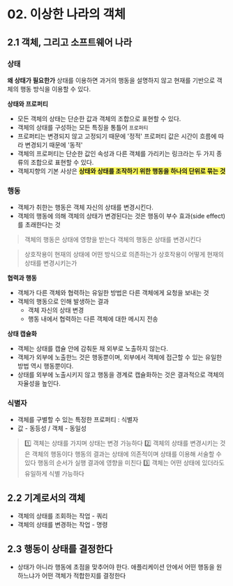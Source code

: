 # 02. 이상한 나라의 객체
## 2.1 객체, 그리고 소프트웨어 나라
### 상태
**왜 상태가 필요한가**
상태를 이용하면 과거의 행동을 설명하지 않고 현재를 기반으로 객체의 행동 방식을 이용할 수 있다.

**상태와 프로퍼티**
- 모든 객체의 상태는 단순한 값과 객체의 조합으로 표현할 수 있다.
- 객체의 상태를 구성하는 모든 특징을 통틀어 `프로퍼티`
- 프로퍼티는 변경되지 않고 고정되기 때문에 '정적'
프로퍼티 값은 시간이 흐름에 따라 변경되기 때문에 '동적'
- 객체의 프로퍼티는 단순한 값인 속성과 다른 객체를 가리키는 링크라는 두 가지 종류의 조합으로 표현할 수 있다.
- 객체지향의 기본 사상은 <span style="background-color: #fffc59;">**상태와 상태를 조작하기 위한 행동을 하나의 단위로 묶는 것**</span>

### 행동
- 객체가 취한는 행동은 객체 자신의 상태를 변경시킨다.
- 객체의 행동에 의해 객체의 상태가 변경된다는 것은 행동이 부수 효과(side effect)를 초래한다는 것

> 객체의 행동은 상태에 영향을 받는다
> 객체의 행동은 상태를 변경시킨다

> 상호작용이 현재의 상태에 어떤 방식으로 의존하는가
> 상호작용이 어떻게 현재의 상태를 변경시키는가

**협력과 행동**
- 객체가 다른 객체와 협력하는 유일한 방법은 다른 객체에게 요청을 보내는 것
- 객체의 행동으로 인해 발생하는 결과
	- 객체 자신의 상태 변경
	- 행동 내에서 협력하는 다른 객체에 대한 메시지 전송
    
**상태 캡슐화**
- 객체는 상태를 캡슐 안에 감춰둔 채 외부로 노출하지 않는다.
- 객체가 외부에 노출한느 것은 행동뿐이며, 외부에서 객체에 접근할 수 있는 유일한 방법 역시 행동뿐이다.
- 상태를 외부에 노출시키지 않고 행동을 경계로 캡슐화하는 것은 결과적으로 객체의 자율성을 높인다.

### 식별자
- 객체를 구별할 수 있는 특정한 프로퍼티 : 식별자
- 값 - 동등성 / 객체 - 동일성

> 1️⃣ 객체는 상태를 가지며 상태는 변경 가능하다
> 2️⃣ 객체의 상태를 변경시키는 것은 객체의 행동이다
> 행동의 결과는 상태에 의존적이며 상태를 이용해 서술할 수 있다
> 행동의 순서가 실행 결과에 영향을 미친다
> 3️⃣ 객체는 어떤 상태에 있더라도 유일하게 식별 가능하다

## 2.2 기계로서의 객체
- 객체의 상태를 조회하는 작업 - 쿼리
- 객체의 상태를 변경하는 작업 - 명령

## 2.3 행동이 상태를 결정한다
- 상태가 아니라 행동에 초점을 맞추어야 한다.
애플리케이션 안에서 어떤 행동을 원하느냐가 어떤 객체가 적합한지를 결정한다
